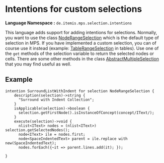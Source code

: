 # Intentions for custom selections

**Language Namespace :** `de.itemis.mps.selection.intentions`

This language adds support for adding intentions for selections. Normally, you want to use the class [NodeRangeSelection](http://127.0.0.1:63320/node?ref=1ed103c3-3aa6-49b7-9c21-6765ee11f224%2Fjava%3Ajetbrains.mps.nodeEditor.selection%28MPS.Editor%2F%29%2F%7ENodeRangeSelection)
which is the default type of selection in MPS. If you have implemented a custom selection, you can of course use it instead
(example: [TableRangeSelection](http://127.0.0.1:63320/node?ref=r%3A2a738fcb-23b4-4d1d-9f52-870528559e28%28de.slisson.mps.tables.runtime.selection%29%2F8034681417260815117) in tables). Use one of the `get` methods of the selection variable to return the selected 
nodes or cells. There are some other methods in the class [AbstractMultipleSelection](http://127.0.0.1:63320/node?ref=1ed103c3-3aa6-49b7-9c21-6765ee11f224%2Fjava%3Ajetbrains.mps.nodeEditor.selection%28MPS.Editor%2F%29%2F%7EAbstractMultipleSelection) that you may find useful as well.

## Example

```
intention SurroundListWithIndent for selection NodeRangeSelection {                                                                                                                                                                                       
    description(selection)->string { 
      "Surround with Indent Collection"; 
    }                                                                                                                                                                                                                                           
    isApplicable(selection)->boolean { 
      selection.getFirstNode().isInstanceOfConcept(concept/IText/); 
    }                                                                                                                                
    execute(selection)->void { 
      nlist<IText> nodes = (nlist<IText>) selection.getSelectedNodes(); 
      node<IText> ile = nodes.first; 
      node<SpaceIndentedText> parent = ile.replace with new(SpaceIndentedText); 
      nodes.forEach({~it => parent.lines.add(it); }); 
      
}
```